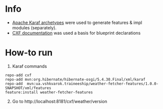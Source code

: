 # Info
* [Apache Karaf archetypes](https://karaf.apache.org/manual/latest/#_archetypes) were used to generate features & impl modules (separately).
* [CXF documentation](http://cxf.apache.org/docs/jaxrs-services-configuration.html#JAXRSServicesConfiguration-Blueprint) was used a basis for blueprint declarations

# How-to run
1. Karaf commands
```
repo-add cxf
repo-add mvn:org.hibernate/hibernate-osgi/5.4.30.Final/xml/karaf
repo-add  mvn:ua.vshkvarok.traineeship/weather-fetcher-features/1.0.0-SNAPSHOT/xml/features
feature:install weather-fetcher-features
```
2. Go to http://localhost:8181/cxf/weather/version
